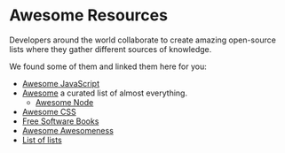 # Awesome Resources

Developers around the world collaborate to create amazing open-source lists where they gather different sources of knowledge.

We found some of them and linked them here for you:

- [Awesome JavaScript](https://github.com/sorrycc/awesome-javascript)
- [Awesome](https://github.com/sindresorhus/awesome) a curated list of almost everything.
    - [Awesome Node](https://github.com/sindresorhus/awesome-nodejs)
- [Awesome CSS](https://github.com/uhub/awesome-css)
- [Free Software Books](https://ebookfoundation.github.io/free-programming-books/)
- [Awesome Awesomeness](https://github.com/bayandin/awesome-awesomeness)
- [List of lists](https://github.com/jnv/lists)